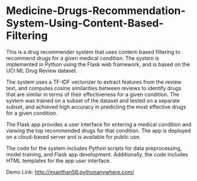 # Medicine-Drugs-Recommendation-System-Using-Content-Based-Filtering 

This is a drug recommender system that uses content-based filtering to recommend drugs for a given medical condition. The system is implemented in Python using the Flask web framework, and is based on the UCI ML Drug Review dataset.

The system uses a TF-IDF vectorizer to extract features from the review text, and computes cosine similarities between reviews to identify drugs that are similar in terms of their effectiveness for a given condition. The system was trained on a subset of the dataset and tested on a separate subset, and achieved high accuracy in predicting the most effective drugs for a given condition.

The Flask app provides a user interface for entering a medical condition and viewing the top recommended drugs for that condition. The app is deployed on a cloud-based server and is available for public use.

The code for the system includes Python scripts for data preprocessing, model training, and Flask app development. Additionally, the code includes HTML templates for the app user interface.

Demo Link: http://jmanthan56.pythonanywhere.com/
